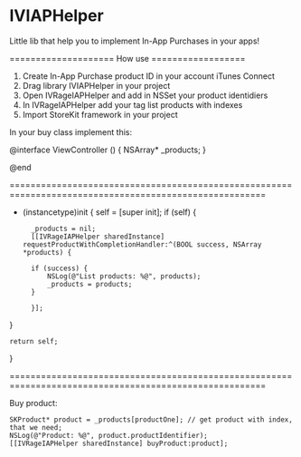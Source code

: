 IVIAPHelper
=======================================================================================================

Little lib that help you to implement In-App Purchases in your apps!

====================  How use ==================

1. Create In-App Purchase product ID in your account iTunes Connect
2. Drag library IVIAPHelper in your project
3. Open IVRageIAPHelper and add in NSSet your product identidiers
4. In IVRageIAPHelper add your tag list products with indexes
5. Import StoreKit framework in your project 

In your buy class implement this:


@interface ViewController ()
{
    NSArray* _products;
}

@end

=======================================================================================================

- (instancetype)init
{
    self = [super init];
    if (self) {
        
        _products = nil;
        [[IVRageIAPHelper sharedInstance] requestProductWithCompletionHandler:^(BOOL success, NSArray *products) {
                
        if (success) {
            NSLog(@"List products: %@", products);
            _products = products;
        }
            
        }];
            
}
    
    return self;
}

=======================================================================================================
    
Buy product:

    SKProduct* product = _products[productOne]; // get product with index, that we need;
    NSLog(@"Product: %@", product.productIdentifier);
    [[IVRageIAPHelper sharedInstance] buyProduct:product];
